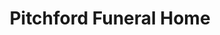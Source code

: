 ---
title: "Pitchford Funeral Home"
url: /wood-river/pitchford-funeral-home/
shop: funeral directors
---